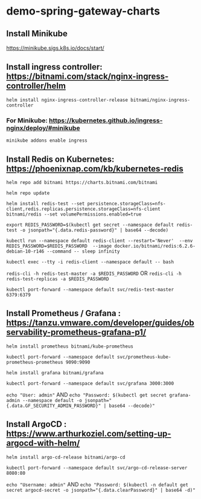# demo-spring-gateway-charts

## Install Minikube

https://minikube.sigs.k8s.io/docs/start/

## Install ingress controller: https://bitnami.com/stack/nginx-ingress-controller/helm

``` helm install nginx-ingress-controller-release bitnami/nginx-ingress-controller ```

### For Minikube: https://kubernetes.github.io/ingress-nginx/deploy/#minikube

``` minikube addons enable ingress ```

## Install Redis on Kubernetes: https://phoenixnap.com/kb/kubernetes-redis

``` helm repo add bitnami https://charts.bitnami.com/bitnami ```

``` helm repo update ```

``` helm install redis-test --set persistence.storageClass=nfs-client,redis.replicas.persistence.storageClass=nfs-client bitnami/redis --set volumePermissions.enabled=true ```

``` export REDIS_PASSWORD=$(kubectl get secret --namespace default redis-test -o jsonpath="{.data.redis-password}" | base64 --decode) ```

``` kubectl run --namespace default redis-client --restart='Never'  --env REDIS_PASSWORD=$REDIS_PASSWORD  --image docker.io/bitnami/redis:6.2.6-debian-10-r146 --command -- sleep infinity ```

``` kubectl exec --tty -i redis-client --namespace default -- bash ```

``` redis-cli -h redis-test-master -a $REDIS_PASSWORD ``` OR ``` redis-cli -h redis-test-replicas -a $REDIS_PASSWORD ```

``` kubectl port-forward --namespace default svc/redis-test-master 6379:6379 ```

## Install Prometheus / Grafana : https://tanzu.vmware.com/developer/guides/observability-prometheus-grafana-p1/

``` helm install prometheus bitnami/kube-prometheus ```

``` kubectl port-forward --namespace default svc/prometheus-kube-prometheus-prometheus 9090:9090 ```

``` helm install grafana bitnami/grafana ```

``` kubectl port-forward --namespace default svc/grafana 3000:3000 ```

``` echo "User: admin" ``` AND ``` echo "Password: $(kubectl get secret grafana-admin --namespace default -o jsonpath="{.data.GF_SECURITY_ADMIN_PASSWORD}" | base64 --decode)" ```

## Install ArgoCD : https://www.arthurkoziel.com/setting-up-argocd-with-helm/

``` helm install argo-cd-release bitnami/argo-cd ```

``` kubectl port-forward --namespace default svc/argo-cd-release-server 8080:80 ```

``` echo "Username: admin" ``` AND ``` echo "Password: $(kubectl -n default get secret argocd-secret -o jsonpath="{.data.clearPassword}" | base64 -d)" ```